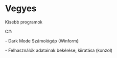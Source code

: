 # Vegyes
<p>Kisebb programok</p>
<p>C#:</p>
<p>- Dark Mode Számológép (Winform)</p>
<p>- Felhasználók adatainak bekérése, kiiratása (konzol)</p>
<p></p>
